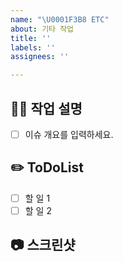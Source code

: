 ```yaml
---
name: "\U0001F3B8 ETC"
about: 기타 작업
title: ''
labels: ''
assignees: ''

---
```


## 👨‍💻 작업 설명

- [ ] 이슈 개요를 입력하세요.

## ✏️ ToDoList

- [ ] 할 일 1
- [ ] 할 일 2

##  📷 스크린샷
